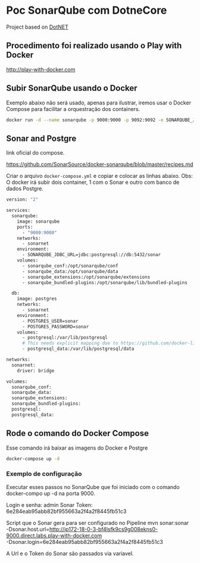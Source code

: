 # Poc SonarQube com DotneCore
Project based on [DotNET](https://learn.microsoft.com/pt-br/dotnet/core/testing/unit-testing-with-dotnet-test) 

## Procedimento foi realizado usando o Play with Docker
http://play-with-docker.com

## Subir SonarQube usando o Docker

Exemplo abaixo não será usado, apenas para ilustrar, iremos usar o Docker Compose para facilitar a orquestração dos containers.

```sh
docker run -d --name sonarqube -p 9000:9000 -p 9092:9092 -e SONARQUBE_JDBC_USERNAME=sonar -e SONARQUBE_JDBC_PASSWORD=sonar -e SONARQUBE_JDBC_URL=jdbc:postgresql://localhost/sonar sonarqube
```

## Sonar and Postgre

link oficial do compose.

https://github.com/SonarSource/docker-sonarqube/blob/master/recipes.md

Criar o arquivo `docker-compose.yml` e copiar e colocar as linhas abaixo.
Obs: O docker irá subir dois container, 1 com o Sonar e outro com banco de dados Postgre.

```sh
version: "2"

services:
  sonarqube:
    image: sonarqube
    ports:
      - "9000:9000"
    networks:
      - sonarnet
    environment:
      - SONARQUBE_JDBC_URL=jdbc:postgresql://db:5432/sonar
    volumes:
      - sonarqube_conf:/opt/sonarqube/conf
      - sonarqube_data:/opt/sonarqube/data
      - sonarqube_extensions:/opt/sonarqube/extensions
      - sonarqube_bundled-plugins:/opt/sonarqube/lib/bundled-plugins

  db:
    image: postgres
    networks:
      - sonarnet
    environment:
      - POSTGRES_USER=sonar
      - POSTGRES_PASSWORD=sonar
    volumes:
      - postgresql:/var/lib/postgresql
      # This needs explicit mapping due to https://github.com/docker-library/postgres/blob/4e48e3228a30763913ece952c611e5e9b95c8759/Dockerfile.template#L52
      - postgresql_data:/var/lib/postgresql/data

networks:
  sonarnet:
    driver: bridge

volumes:
  sonarqube_conf:
  sonarqube_data:
  sonarqube_extensions:
  sonarqube_bundled-plugins:
  postgresql:
  postgresql_data:
```

## Rode o comando do Docker Compose
Esse comando irá baixar as imagens do Docker e Postgre

```sh
docker-compose up -d
```

### Exemplo de configuração
Executar esses passos no SonarQube que foi iniciado com o comando docker-compo up -d na porta 9000.

Login e senha: admin
Sonar Token: 6e284eab95abb82bf955663a2f4a2f8445fb51c3

Script que o Sonar gera para ser configurado no Pipeline
  mvn sonar:sonar \
  -Dsonar.host.url=http://ip172-18-0-3-bf4lsfk9cs9g008ekns0-9000.direct.labs.play-with-docker.com \
  -Dsonar.login=6e284eab95abb82bf955663a2f4a2f8445fb51c3

A Url e o Token do Sonar são passados via variavel.
